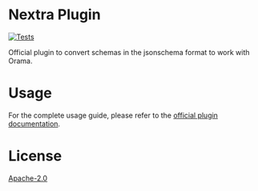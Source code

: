 # Nextra Plugin

[![Tests](https://github.com/oramasearch/orama/actions/workflows/turbo.yml/badge.svg)](https://github.com/oramasearch/orama/actions/workflows/turbo.yml)

Official plugin to convert schemas in the jsonschema format to work with Orama.

# Usage

For the complete usage guide, please refer to the [official plugin documentation](https://docs.oramasearch.com/plugins/plugin-nextra).

# License

[Apache-2.0](/LICENSE.md)
